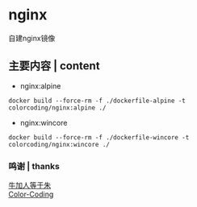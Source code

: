 # nginx
自建nginx镜像

## 主要内容 | content
* nginx:alpine
~~~
docker build --force-rm -f ./dockerfile-alpine -t colorcoding/nginx:alpine ./
~~~
* nginx:wincore
~~~
docker build --force-rm -f ./dockerfile-wincore -t colorcoding/nginx:wincore ./
~~~

### 鸣谢 | thanks
[牛加人等于朱](http://baike.baidu.com/view/1769.htm "NiurenZhu")<br>
[Color-Coding](http://colorcoding.org/ "咔啦工作室")<br>
